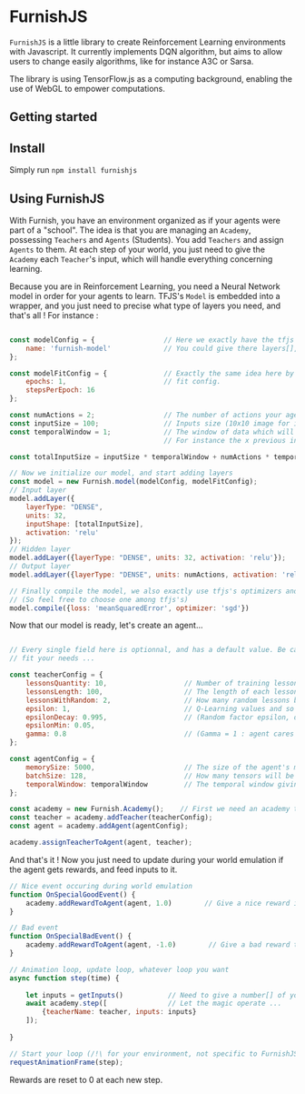# FurnishJS
`FurnishJS` is a little library to create Reinforcement Learning environments with Javascript.
It currently implements DQN algorithm, but aims to allow users to change easily algorithms, like for instance A3C or Sarsa.

The library is using TensorFlow.js as a computing background, enabling the use of WebGL to empower computations.

Getting started
------------------

Install
------------

Simply run `npm install furnishjs`

Using FurnishJS
-----------

With Furnish, you have an environment organized as if your agents were part of a "school". The idea is that you are managing
an `Academy`, possessing `Teachers` and `Agents` (Students). You add `Teachers` and assign `Agents` to them. At each step of
your world, you just need to give the `Academy` each `Teacher`'s input, which will handle everything concerning learning.

Because you are in Reinforcement Learning, you need a Neural Network model in order for your agents to learn. TFJS's `Model` is
embedded into a wrapper, and you just need to precise what type of layers you need, and that's all !
For instance :

```javascript

const modelConfig = {                 // Here we exactly have the tfjs's model configuration
    name: 'furnish-model'             // You could give there layers[], but no need ...
};

const modelFitConfig = {              // Exactly the same idea here by using tfjs's model's
    epochs: 1,                        // fit config.
    stepsPerEpoch: 16
};

const numActions = 2;                 // The number of actions your agent can choose to do
const inputSize = 100;                // Inputs size (10x10 image for instance)
const temporalWindow = 1;             // The window of data which will be sent yo your agent
                                      // For instance the x previous inputs, and what actions the agent took

const totalInputSize = inputSize * temporalWindow + numActions * temporalWindow + inputSize;

// Now we initialize our model, and start adding layers
const model = new Furnish.model(modelConfig, modelFitConfig);
// Input layer
model.addLayer({
    layerType: "DENSE", 
    units: 32, 
    inputShape: [totalInputSize], 
    activation: 'relu'
});
// Hidden layer
model.addLayer({layerType: "DENSE", units: 32, activation: 'relu'});
// Output layer
model.addLayer({layerType: "DENSE", units: numActions, activation: 'relu'});

// Finally compile the model, we also exactly use tfjs's optimizers and loss functions
// (So feel free to choose one among tfjs's)
model.compile({loss: 'meanSquaredError', optimizer: 'sgd'})

```

Now that our model is ready, let's create an agent...

```javascript

// Every single field here is optionnal, and has a default value. Be careful, it may not
// fit your needs ...

const teacherConfig = {
    lessonsQuantity: 10,                   // Number of training lessons before only testing agent
    lessonsLength: 100,                    // The length of each lesson (in quantity of updates)
    lessonsWithRandom: 2,                  // How many random lessons before updating epsilon's value
    epsilon: 1,                            // Q-Learning values and so on ...
    epsilonDecay: 0.995,                   // (Random factor epsilon, decaying over time)
    epsilonMin: 0.05,
    gamma: 0.8                             // (Gamma = 1 : agent cares really much about future rewards)
};

const agentConfig = {
    memorySize: 5000,                      // The size of the agent's memory (Q-Learning)
    batchSize: 128,                        // How many tensors will be given to the network when fit
    temporalWindow: temporalWindow         // The temporal window giving previous inputs & actions
};

const academy = new Furnish.Academy();    // First we need an academy to host everything
const teacher = academy.addTeacher(teacherConfig);
const agent = academy.addAgent(agentConfig);

academy.assignTeacherToAgent(agent, teacher);

```

And that's it ! Now you just need to update during your world emulation if the agent gets rewards, and
feed inputs to it.

```javascript
// Nice event occuring during world emulation
function OnSpecialGoodEvent() {
    academy.addRewardToAgent(agent, 1.0)        // Give a nice reward if the agent did something nice !
}

// Bad event
function OnSpecialBadEvent() {
    academy.addRewardToAgent(agent, -1.0)        // Give a bad reward to the agent if he did something wrong
}

// Animation loop, update loop, whatever loop you want
async function step(time) {
    
    let inputs = getInputs()           // Need to give a number[] of your inputs for one teacher.
    await academy.step([               // Let the magic operate ...
        {teacherName: teacher, inputs: inputs}
    ]);
    
}

// Start your loop (/!\ for your environment, not specific to FurnishJS.
requestAnimationFrame(step);
```

Rewards are reset to 0 at each new step.